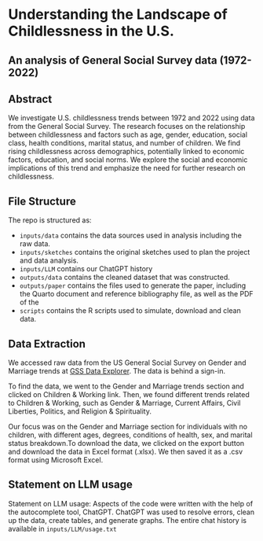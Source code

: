 # Understanding the Landscape of Childlessness in the U.S.

## An analysis of General Social Survey data (1972-2022)

## Abstract

We investigate U.S. childlessness trends between 1972 and 2022 using data from the General Social Survey. The research focuses on the relationship between childlessness and factors such as age, gender, education, social class, health conditions, marital status, and number of children. We find rising childlessness across demographics, potentially linked to economic factors, education, and social norms. We explore the social and economic implications of this trend and emphasize the need for further research on childlessness.

## File Structure

The repo is structured as:

-   `inputs/data` contains the data sources used in analysis including the raw data.
-   `inputs/sketches` contains the original sketches used to plan the project and data analysis.
-   `inputs/LLM` contains our ChatGPT history
-   `outputs/data` contains the cleaned dataset that was constructed.
-   `outputs/paper` contains the files used to generate the paper, including the Quarto document and reference bibliography file, as well as the PDF of the
-   `scripts` contains the R scripts used to simulate, download and clean data.

## Data Extraction

We accessed raw data from the US General Social Survey on Gender and Marriage trends at [GSS Data Explorer](https://gssdataexplorer.norc.org/trend). The data is behind a sign-in.

To find the data, we went to the Gender and Marriage trends section and clicked on Children & Working link. Then, we found different trends related to Children & Working, such as Gender & Marriage, Current Affairs, Civil Liberties, Politics, and Religion & Spirituality.

Our focus was on the Gender and Marriage section for individuals with no children, with different ages, degrees, conditions of health, sex, and marital status breakdown.To download the data, we clicked on the export button and download the data in Excel format (.xlsx). We then saved it as a .csv format using Microsoft Excel.

## Statement on LLM usage

Statement on LLM usage: Aspects of the code were written with the help of the autocomplete tool, ChatGPT. ChatGPT was used to resolve errors, clean up the data, create tables, and generate graphs. The entire chat history is available in `inputs/LLM/usage.txt`
